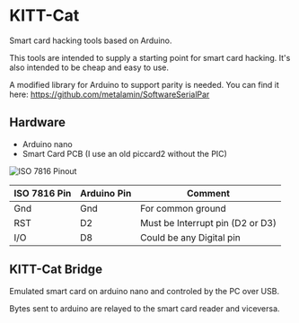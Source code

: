 # KITT-Cat
Smart card hacking tools based on Arduino.

This tools are intended to supply a starting point for smart card hacking. It's also intended to be cheap and easy to use.

A modified library for Arduino to support parity is needed. You can find it here: https://github.com/metalamin/SoftwareSerialPar

## Hardware
* Arduino nano
* Smart Card PCB (I use an old piccard2 without the PIC) 


![ISO 7816 Pinout](https://upload.wikimedia.org/wikipedia/commons/thumb/0/06/SmartCardPinout.svg/440px-SmartCardPinout.svg.png)

ISO 7816 Pin | Arduino Pin | Comment
------------ | ------------- | -------------
Gnd | Gnd | For common ground
RST | D2 | Must be Interrupt pin (D2 or D3)
I/O | D8 | Could be any Digital pin

## KITT-Cat Bridge
Emulated smart card on arduino nano and controled by the PC over USB.

Bytes sent to arduino are relayed to the smart card reader and viceversa.

